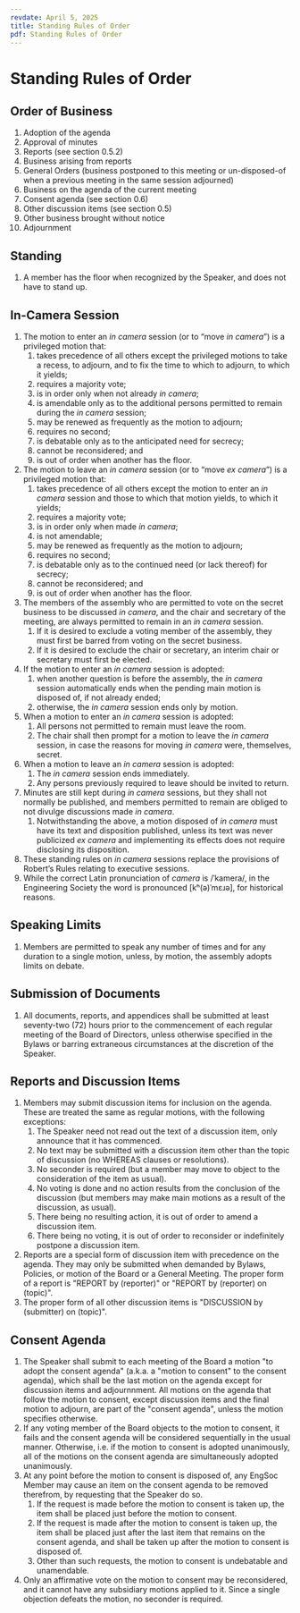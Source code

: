 ```yaml
---
revdate: April 5, 2025
title: Standing Rules of Order
pdf: Standing Rules of Order
---
```


# Standing Rules of Order

## Order of Business

1. Adoption of the agenda
1. Approval of minutes
1. Reports (see section 0.5.2)
1. Business arising from reports
1. General Orders (business postponed to this meeting or un-disposed-of when a previous meeting in the same session adjourned)
1. Business on the agenda of the current meeting
1. Consent agenda (see section 0.6)
1. Other discussion items (see section 0.5)
1. Other business brought without notice
1. Adjournment

## Standing

1. A member has the floor when recognized by the Speaker, and does not have to stand up.

## In-Camera Session

1. The motion to enter an *in camera* session (or to “move *in camera*”) is a privileged motion that:
   1. takes precedence of all others except the privileged motions to take a recess, to adjourn, and to fix the time to which to adjourn, to which it yields;
   1. requires a majority vote;
   1. is in order only when not already *in camera*;
   1. is amendable only as to the additional persons permitted to remain during the *in camera* session;
   1. may be renewed as frequently as the motion to adjourn;
   1. requires no second;
   1. is debatable only as to the anticipated need for secrecy;
   1. cannot be reconsidered; and
   1. is out of order when another has the floor.
1. The motion to leave an *in camera* session (or to “move *ex camera*”) is a privileged motion that:
   1. takes precedence of all others except the motion to enter an *in camera* session and those to which that motion yields, to which it yields;
   1. requires a majority vote;
   1. is in order only when made *in camera*;
   1. is not amendable;
   1. may be renewed as frequently as the motion to adjourn;
   1. requires no second;
   1. is debatable only as to the continued need (or lack thereof) for secrecy;
   1. cannot be reconsidered; and
   1. is out of order when another has the floor.
1. The members of the assembly who are permitted to vote on the secret business to be discussed *in camera*, and the chair and secretary of the meeting, are always permitted to remain in an *in camera* session.
   1. If it is desired to exclude a voting member of the assembly, they must first be barred from voting on the secret business.
   1. If it is desired to exclude the chair or secretary, an interim chair or secretary must first be elected.
1. If the motion to enter an *in camera* session is adopted:
   1. when another question is before the assembly, the *in camera* session automatically ends when the pending main motion is disposed of, if not already ended;
   1. otherwise, the *in camera* session ends only by motion.
1. When a motion to enter an *in camera* session is adopted:
   1. All persons not permitted to remain must leave the room.
   1. The chair shall then prompt for a motion to leave the *in camera* session, in case the reasons for moving *in camera* were, themselves, secret.
1. When a motion to leave an *in camera* session is adopted:
   1. The *in camera* session ends immediately.
   1. Any persons previously required to leave should be invited to return.
1. Minutes are still kept during *in camera* sessions, but they shall not normally be published, and members permitted to remain are obliged to not divulge discussions made *in camera*.
   1. Notwithstanding the above, a motion disposed of *in camera* must have its text and disposition published, unless its text was never publicized *ex camera* and implementing its effects does not require disclosing its disposition.
1. These standing rules on *in camera* sessions replace the provisions of Robert’s Rules relating to executive sessions.
1. While the correct Latin pronunciation of *camera* is /ˈkamera/, in the Engineering Society the word is pronounced [kʰ(ə)ˈmɛɹə], for historical reasons.

## Speaking Limits

1. Members are permitted to speak any number of times and for any duration to a single motion, unless, by motion, the assembly adopts limits on debate.

## Submission of Documents

1. All documents, reports, and appendices shall be submitted at least seventy-two (72) hours prior to the commencement of each regular meeting of the Board of Directors, unless otherwise specified in the Bylaws or barring extraneous circumstances at the discretion of the Speaker.

## Reports and Discussion Items

1. Members may submit discussion items for inclusion on the agenda. These are treated the same as regular motions, with the following exceptions:
   1. The Speaker need not read out the text of a discussion item, only announce that it has commenced.
   1. No text may be submitted with a discussion item other than the topic of discussion (no WHEREAS clauses or resolutions).
   1. No seconder is required (but a member may move to object to the consideration of the item as usual).
   1. No voting is done and no action results from the conclusion of the discussion (but members may make main motions as a result of the discussion, as usual).
   1. There being no resulting action, it is out of order to amend a discussion item.
   1. There being no voting, it is out of order to reconsider or indefinitely postpone a discussion item.
1. Reports are a special form of discussion item with precedence on the agenda. They may only be submitted when demanded by Bylaws, Policies, or motion of the Board or a General Meeting. The proper form of a report is "REPORT by (reporter)" or "REPORT by (reporter) on (topic)".
1. The proper form of all other discussion items is "DISCUSSION by (submitter) on (topic)".

## Consent Agenda

1. The Speaker shall submit to each meeting of the Board a motion "to adopt the consent agenda" (a.k.a. a "motion to consent" to the consent agenda), which shall be the last motion on the agenda except for discussion items and adjournnment. All motions on the agenda that follow the motion to consent, except discussion items and the final motion to adjourn, are part of the "consent agenda", unless the motion specifies otherwise.
1. If any voting member of the Board objects to the motion to consent, it fails and the consent agenda will be considered sequentially in the usual manner. Otherwise, i.e. if the motion to consent is adopted unanimously, all of the motions on the consent agenda are simultaneously adopted unanimously.
1. At any point before the motion to consent is disposed of, any EngSoc Member may cause an item on the consent agenda to be removed therefrom, by requesting that the Speaker do so.
   1. If the request is made before the motion to consent is taken up, the item shall be placed just before the motion to consent.
   1. If the request is made after the motion to consent is taken up, the item shall be placed just after the last item that remains on the consent agenda, and shall be taken up after the motion to consent is disposed of.
   1. Other than such requests, the motion to consent is undebatable and unamendable.
1. Only an affirmative vote on the motion to consent may be reconsidered, and it cannot have any subsidiary motions applied to it. Since a single objection defeats the motion, no seconder is required.
